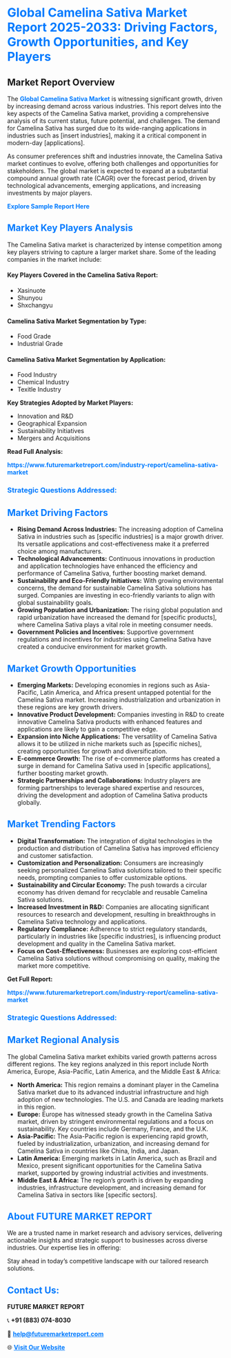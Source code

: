 <h1 style="color: #007BFF;">Global Camelina Sativa Market Report 2025-2033: Driving Factors, Growth Opportunities, and Key Players</h1>

<section id="overview">
<h2>Market Report Overview</h2>
<p>The <a href="https://www.futuremarketreport.com/industry-report/camelina-sativa-market" style="color: #007BFF; text-decoration: none;"><strong>Global Camelina Sativa Market</strong></a> is witnessing significant growth, driven by increasing demand across various industries. This report delves into the key aspects of the Camelina Sativa market, providing a comprehensive analysis of its current status, future potential, and challenges. The demand for Camelina Sativa has surged due to its wide-ranging applications in industries such as [insert industries], making it a critical component in modern-day [applications].</p>
<p>As consumer preferences shift and industries innovate, the Camelina Sativa market continues to evolve, offering both challenges and opportunities for stakeholders. The global market is expected to expand at a substantial compound annual growth rate (CAGR) over the forecast period, driven by technological advancements, emerging applications, and increasing investments by major players.</p>
</section>

<section id="overview">
<p><a href="https://www.futuremarketreport.com/request-sample/reportId=89010" style="color: #007BFF; text-decoration: none;"><strong>Explore Sample Report Here</strong></a></p>
</section>

<section id="key-players">
<h2 style="color: #007BFF;">Market Key Players Analysis</h2>
<p>The Camelina Sativa market is characterized by intense competition among key players striving to capture a larger market share. Some of the leading companies in the market include:</p>
<h4>Key Players Covered in the Camelina Sativa Report:</h4>
<ul><li>Xasinuote</li><li>Shunyou</li><li>Shxchangyu</li></ul>
<h4>Camelina Sativa Market Segmentation by Type:</h4>
<ul><li>Food Grade</li><li>Industrial Grade</li></ul>

<h4>Camelina Sativa Market Segmentation by Application:</h4>
<ul><li>Food Industry</li><li>Chemical Industry</li><li>Texitle Industry</li></ul>
<p><strong>Key Strategies Adopted by Market Players:</strong></p>
<ul>
<li>Innovation and R&D</li>
<li>Geographical Expansion</li>
<li>Sustainability Initiatives</li>
<li>Mergers and Acquisitions</li>
</ul>
</section>

<section>
<p><strong>Read Full Analysis: </strong></p><a href="https://www.futuremarketreport.com/industry-report/camelina-sativa-market" style="color: #007BFF; text-decoration: none;"><strong>https://www.futuremarketreport.com/industry-report/camelina-sativa-market</strong></a>
<h3 style="color: #007BFF;">Strategic Questions Addressed:</h3>
</section>

<section id="driving-factors">
<h2 style="color: #007BFF;">Market Driving Factors</h2>
<ul>
<li><strong>Rising Demand Across Industries:</strong> The increasing adoption of Camelina Sativa in industries such as [specific industries] is a major growth driver. Its versatile applications and cost-effectiveness make it a preferred choice among manufacturers.</li>
<li><strong>Technological Advancements:</strong> Continuous innovations in production and application technologies have enhanced the efficiency and performance of Camelina Sativa, further boosting market demand.</li>
<li><strong>Sustainability and Eco-Friendly Initiatives:</strong> With growing environmental concerns, the demand for sustainable Camelina Sativa solutions has surged. Companies are investing in eco-friendly variants to align with global sustainability goals.</li>
<li><strong>Growing Population and Urbanization:</strong> The rising global population and rapid urbanization have increased the demand for [specific products], where Camelina Sativa plays a vital role in meeting consumer needs.</li>
<li><strong>Government Policies and Incentives:</strong> Supportive government regulations and incentives for industries using Camelina Sativa have created a conducive environment for market growth.</li>
</ul>
</section>

<section id="growth-opportunities">
<h2 style="color: #007BFF;">Market Growth Opportunities</h2>
<ul>
<li><strong>Emerging Markets:</strong> Developing economies in regions such as Asia-Pacific, Latin America, and Africa present untapped potential for the Camelina Sativa market. Increasing industrialization and urbanization in these regions are key growth drivers.</li>
<li><strong>Innovative Product Development:</strong> Companies investing in R&D to create innovative Camelina Sativa products with enhanced features and applications are likely to gain a competitive edge.</li>
<li><strong>Expansion into Niche Applications:</strong> The versatility of Camelina Sativa allows it to be utilized in niche markets such as [specific niches], creating opportunities for growth and diversification.</li>
<li><strong>E-commerce Growth:</strong> The rise of e-commerce platforms has created a surge in demand for Camelina Sativa used in [specific applications], further boosting market growth.</li>
<li><strong>Strategic Partnerships and Collaborations:</strong> Industry players are forming partnerships to leverage shared expertise and resources, driving the development and adoption of Camelina Sativa products globally.</li>
</ul>
</section>

<section id="trending-factors">
<h2 style="color: #007BFF;">Market Trending Factors</h2>
<ul>
<li><strong>Digital Transformation:</strong> The integration of digital technologies in the production and distribution of Camelina Sativa has improved efficiency and customer satisfaction.</li>
<li><strong>Customization and Personalization:</strong> Consumers are increasingly seeking personalized Camelina Sativa solutions tailored to their specific needs, prompting companies to offer customizable options.</li>
<li><strong>Sustainability and Circular Economy:</strong> The push towards a circular economy has driven demand for recyclable and reusable Camelina Sativa solutions.</li>
<li><strong>Increased Investment in R&D:</strong> Companies are allocating significant resources to research and development, resulting in breakthroughs in Camelina Sativa technology and applications.</li>
<li><strong>Regulatory Compliance:</strong> Adherence to strict regulatory standards, particularly in industries like [specific industries], is influencing product development and quality in the Camelina Sativa market.</li>
<li><strong>Focus on Cost-Effectiveness:</strong> Businesses are exploring cost-efficient Camelina Sativa solutions without compromising on quality, making the market more competitive.</li>
</ul>
</section>

<section>
<p><strong>Get Full Report: </strong></p><a href="https://www.futuremarketreport.com/industry-report/camelina-sativa-market" style="color: #007BFF; text-decoration: none;"><strong>https://www.futuremarketreport.com/industry-report/camelina-sativa-market</strong></a>
<h3 style="color: #007BFF;">Strategic Questions Addressed:</h3>
</section>


<section id="regional-analysis">
<h2 style="color: #007BFF;">Market Regional Analysis</h2>
<p>The global Camelina Sativa market exhibits varied growth patterns across different regions. The key regions analyzed in this report include North America, Europe, Asia-Pacific, Latin America, and the Middle East & Africa:</p>
<ul>
<li><strong>North America:</strong> This region remains a dominant player in the Camelina Sativa market due to its advanced industrial infrastructure and high adoption of new technologies. The U.S. and Canada are leading markets in this region.</li>
<li><strong>Europe:</strong> Europe has witnessed steady growth in the Camelina Sativa market, driven by stringent environmental regulations and a focus on sustainability. Key countries include Germany, France, and the U.K.</li>
<li><strong>Asia-Pacific:</strong> The Asia-Pacific region is experiencing rapid growth, fueled by industrialization, urbanization, and increasing demand for Camelina Sativa in countries like China, India, and Japan.</li>
<li><strong>Latin America:</strong> Emerging markets in Latin America, such as Brazil and Mexico, present significant opportunities for the Camelina Sativa market, supported by growing industrial activities and investments.</li>
<li><strong>Middle East & Africa:</strong> The region’s growth is driven by expanding industries, infrastructure development, and increasing demand for Camelina Sativa in sectors like [specific sectors].</li>
</ul>
</section>

<footer>
<h2 style="color: #007BFF;">About FUTURE MARKET REPORT</h2>
<p>We are a trusted name in market research and advisory services, delivering actionable insights and strategic support to businesses across diverse industries. Our expertise lies in offering:</p>

<p>Stay ahead in today’s competitive landscape with our tailored research solutions.</p>

<h2 style="color: #007BFF;">Contact Us:</h2>
<p><strong>FUTURE MARKET REPORT</strong></p>
<p>📞 <strong>+91 (883) 074-8030</strong></p>
<p>📧 <strong><a href="mailto:help@futuremarketreport.com" style="color: #007BFF;">help@futuremarketreport.com</a></strong></p>
<p>🌐 <strong><a href="https://www.futuremarketreport.com/" style="color: #007BFF;">Visit Our Website</a></strong></p>
</footer>